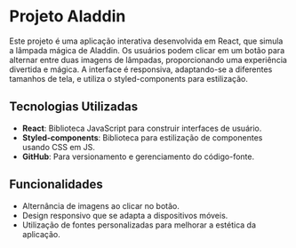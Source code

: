 # Projeto Aladdin

Este projeto é uma aplicação interativa desenvolvida em React, que simula a lâmpada mágica de Aladdin. Os usuários podem clicar em um botão para alternar entre duas imagens de lâmpadas, proporcionando uma experiência divertida e mágica. A interface é responsiva, adaptando-se a diferentes tamanhos de tela, e utiliza o styled-components para estilização.

## Tecnologias Utilizadas

- **React**: Biblioteca JavaScript para construir interfaces de usuário.
- **Styled-components**: Biblioteca para estilização de componentes usando CSS em JS.
- **GitHub**: Para versionamento e gerenciamento do código-fonte.

## Funcionalidades

- Alternância de imagens ao clicar no botão.
- Design responsivo que se adapta a dispositivos móveis.
- Utilização de fontes personalizadas para melhorar a estética da aplicação.
